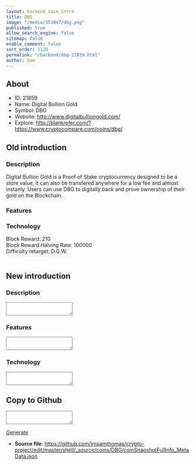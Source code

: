 ```yaml
---
layout: backend_coin_intro
title: DBG
image: "/media/351047/dbg.png"
published: true
allow_search_engine: false
sitemap: false
enable_comment: false
sort_order: 1120
permalink: "/backend/dbg-21859.html"
author: Sam
---
```


## About

- ID: 21859
- Name: Digital Bullion Gold
- Symbol: DBG
- Website: http://www.digitalbulliongold.com/
- Explore: http://blankrefer.com/?https://www.cryptocompare.com/coins/dbg/


## Old introduction

### Description

<p>Digital Bullion Gold is a Proof of Stake cryptocurrency designed to be a store value, it can also be transfered anywhere for a low fee and almost instanly. Users can use DBG to digitally back and prove ownership of their gold on the Blockchain.</p>

### Features


### Technology
<p><span><span><span>Block Reward: 210</span></span></span><br /><span><span><span>Block Reward Halving Rate: 100000</span></span></span><br /><span><span><span>Difficulty retarget: D.G.W.</span></span></span><br /><br /></p>



## New introduction


### Description
<textarea id="meta_description" name="description"></textarea>

### Features
<textarea id="meta_features" name="features"></textarea>

### Technology
<textarea id="meta_technology" name="technology"></textarea>


## Copy to Github

<textarea id="coinsnapshotfullinfo_metadata"></textarea>

<a href="#gen" onclick="generateMetaDatJson()">Generate</a>

- **Source file**: <a href="https://github.com/imsamthomas/crypto-project/edit/master/shell/_source/coins/DBG/coinSnapshotFullInfo_MetaData.json">https://github.com/imsamthomas/crypto-project/edit/master/shell/_source/coins/DBG/coinSnapshotFullInfo_MetaData.json</a>

